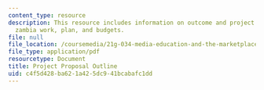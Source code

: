 ```yaml
---
content_type: resource
description: This resource includes information on outcome and project plan, post
  zambia work, plan, and budgets.
file: null
file_location: /coursemedia/21g-034-media-education-and-the-marketplace-fall-2005/c4f5d428ba621a425dc941bcabafc1dd_MIT21G_034F05_outsourceafr.pdf
file_type: application/pdf
resourcetype: Document
title: Project Proposal Outline
uid: c4f5d428-ba62-1a42-5dc9-41bcabafc1dd
---
```


